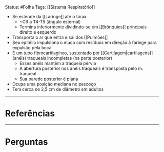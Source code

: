 Status: #Folha 
Tags: [[Sistema Respiratório]]
<br/>
 - Se estende da [[Laringe]] até o tórax
	- ~C6 a T4-T5 (ângulo esternal)
	- Termina inferiormente dividindo-se em [[Brônquios]] principais direito e esquerdo
- Transporta o ar que entra e sai dos [[Pulmões]]
- Seu epitélio impulsiona o muco com resíduos em direção à faringe para expulsão pela boca
- É um tubo fibrocartilagíneo, sustentado por [[Cartilagem|cartilagens]] (anéis) traqueais incompletas (na parte posterior)
	- Esses anéis mantêm a traqueia pérvia
	- A abertura posterior nos anéis traqueais é transposta pelo m. traqueal
	- Sua parede posterior é plana
- Ocupa uma posição mediana no pescoço
- Tem cerca de 2,5 cm de diâmetro em adultos

____
# Referências
---
# Perguntas

